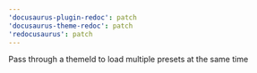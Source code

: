 ```yaml
---
'docusaurus-plugin-redoc': patch
'docusaurus-theme-redoc': patch
'redocusaurus': patch
---
```


Pass through a themeId to load multiple presets at the same time
